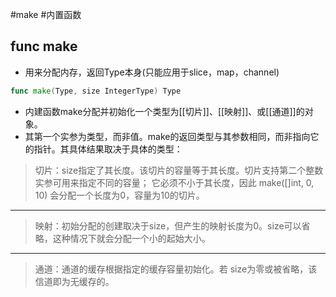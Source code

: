 #make
#内置函数

## func make

* 用来分配内存，返回Type本身(只能应用于slice，map，channel)

```go
func make(Type, size IntegerType) Type
```

* 内建函数make分配并初始化一个类型为[[切片]]、[[映射]]、或[[通道]]的对象。
* 其第一个实参为类型，而非值。make的返回类型与其参数相同，而非指向它的指针。其具体结果取决于具体的类型：

> 切片：size指定了其长度。该切片的容量等于其长度。切片支持第二个整数实参可用来指定不同的容量；
> 它必须不小于其长度，因此 make([]int, 0, 10) 会分配一个长度为0，容量为10的切片。
	 
---

> 映射：初始分配的创建取决于size，但产生的映射长度为0。size可以省略，这种情况下就会分配一个小的起始大小。

---

> 通道：通道的缓存根据指定的缓存容量初始化。若 size为零或被省略，该信道即为无缓存的。